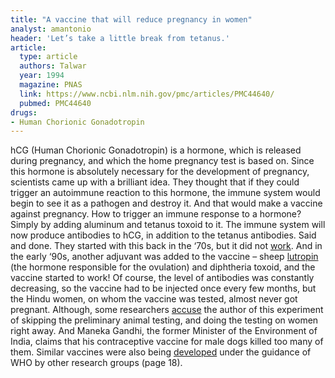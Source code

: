 ```yaml
---
title: "A vaccine that will reduce pregnancy in women"
analyst: amantonio
header: 'Let’s take a little break from tetanus.'
article:
  type: article
  authors: Talwar
  year: 1994
  magazine: PNAS
  link: https://www.ncbi.nlm.nih.gov/pmc/articles/PMC44640/
  pubmed: PMC44640
drugs:
- Human Chorionic Gonadotropin
---
```


hCG (Human Chorionic Gonadotropin) is a hormone, which is released during pregnancy, and which the home pregnancy test is based on.
Since this hormone is absolutely necessary for the development of pregnancy, scientists came up with a brilliant idea. They thought that if they could trigger an autoimmune reaction to this hormone, the immune system would begin to see it as a pathogen and destroy it. And that would make a vaccine against pregnancy.
How to trigger an immune response to a hormone? Simply by adding aluminum and tetanus toxoid to it. The immune system will now produce antibodies to hCG, in addition to the tetanus antibodies. Said and done. They started with this back in the ‘70s, but it did not [work](http://www.pnas.org/content/73/1/218.full.pdf). And in the early ‘90s, another adjuvant was added to the vaccine – sheep [lutropin](https://en.wikipedia.org/wiki/Luteinizing_hormone) (the hormone responsible for the ovulation) and diphtheria toxoid, and the vaccine started to work! Of course, the level of antibodies was constantly decreasing, so the vaccine had to be injected once every few months, but the Hindu women, on whom the vaccine was tested, almost never got pregnant. Although, some researchers [accuse](http://www.nature.com/scientificamerican/journal/v275/n1/pdf/scientificamerican0796-38.pdf) the author of this experiment of skipping the preliminary animal testing, and doing the testing on women right away. And Maneka Gandhi, the former Minister of the Environment of India, claims that his contraceptive vaccine for male dogs killed too many of them.
Similar vaccines were also being [developed](http://apps.who.int/iris/bitstream/10665/61301/1/WHO_HRP_WHO_93.1.pdf) under the guidance of WHO by other research groups (page 18).
